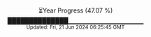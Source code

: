 <p align="center">
⏳Year Progress (47.07 %) <br>
██████████████▁▁▁▁▁▁▁▁▁▁▁▁▁▁▁▁ <br>
<sub>Updated: Fri, 21 Jun 2024 06:25:45 GMT</sub>
</p>


